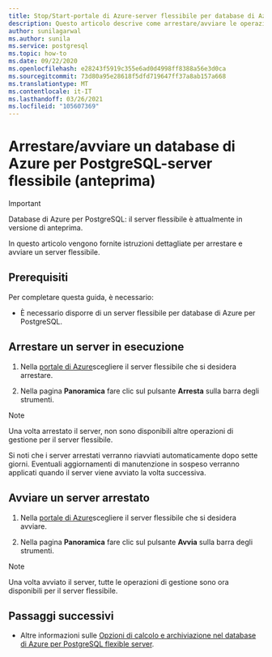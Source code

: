 ```yaml
---
title: Stop/Start-portale di Azure-server flessibile per database di Azure per PostgreSQL
description: Questo articolo descrive come arrestare/avviare le operazioni nel database di Azure per PostgreSQL tramite il portale di Azure.
author: sunilagarwal
ms.author: sunila
ms.service: postgresql
ms.topic: how-to
ms.date: 09/22/2020
ms.openlocfilehash: e28243f5919c355e6ad0d4998ff8388a56e3d0ca
ms.sourcegitcommit: 73d80a95e28618f5dfd719647ff37a8ab157a668
ms.translationtype: MT
ms.contentlocale: it-IT
ms.lasthandoff: 03/26/2021
ms.locfileid: "105607369"
---
```

# <a name="stopstart-an-azure-database-for-postgresql---flexible-server-preview"></a>Arrestare/avviare un database di Azure per PostgreSQL-server flessibile (anteprima)

> [!IMPORTANT]
> Database di Azure per PostgreSQL: il server flessibile è attualmente in versione di anteprima.

In questo articolo vengono fornite istruzioni dettagliate per arrestare e avviare un server flessibile.

## <a name="pre-requisites"></a>Prerequisiti

Per completare questa guida, è necessario:

-   È necessario disporre di un server flessibile per database di Azure per PostgreSQL.

## <a name="stop-a-running-server"></a>Arrestare un server in esecuzione

1.  Nella [portale di Azure](https://portal.azure.com/)scegliere il server flessibile che si desidera arrestare.

2.  Nella pagina **Panoramica** fare clic sul pulsante **Arresta** sulla barra degli strumenti.

> [!NOTE]
> Una volta arrestato il server, non sono disponibili altre operazioni di gestione per il server flessibile.

Si noti che i server arrestati verranno riavviati automaticamente dopo sette giorni. Eventuali aggiornamenti di manutenzione in sospeso verranno applicati quando il server viene avviato la volta successiva.

## <a name="start-a-stopped-server"></a>Avviare un server arrestato

1.  Nella [portale di Azure](https://portal.azure.com/)scegliere il server flessibile che si desidera avviare.

2.  Nella pagina **Panoramica** fare clic sul pulsante **Avvia** sulla barra degli strumenti.

> [!NOTE]
> Una volta avviato il server, tutte le operazioni di gestione sono ora disponibili per il server flessibile.

## <a name="next-steps"></a>Passaggi successivi

- Altre informazioni sulle [Opzioni di calcolo e archiviazione nel database di Azure per PostgreSQL flexible server](./concepts-compute-storage.md).
